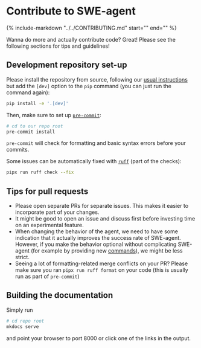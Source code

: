 # Contribute to SWE-agent

{%
    include-markdown "../../CONTRIBUTING.md"
    start="<!-- INCLUSION START -->"
    end="<!-- INCLUSION END -->"
%}

Wanna do more and actually contribute code? Great! Please see the following sections for tips and guidelines!

## Development repository set-up

Please install the repository from source, following our [usual instructions](../installation/source.md) but add the `[dev]` option to the `pip` command (you can just run the command again):

```bash
pip install -e '.[dev]'
```

Then, make sure to set up [`pre-commit`](https://pre-commit.com):

```bash
# cd to our repo root
pre-commit install
```

`pre-commit` will check for formatting and basic syntax errors before your commits. 

Some issues can be automatically fixed with [`ruff`](https://github.com/charliermarsh/ruff) (part of the checks):

```bash
pipx run ruff check --fix
```

## Tips for pull requests

* Please open separate PRs for separate issues. This makes it easier to incorporate part of your changes.
* It might be good to open an issue and discuss first before investing time on an experimental feature.
* When changing the behavior of the agent, we need to have some indication that it actually improves the success rate of SWE-agent.
  However, if you make the behavior optional without complicating SWE-agent (for example by providing new [commands](../config/commands.md)),
  we might be less strict.
* Seeing a lot of formatting-related merge conflicts on your PR? Please make sure you ran `pipx run ruff format` on your code
  (this is usually run as part of `pre-commit`)

## Building the documentation

Simply run

```bash
# cd repo root
mkdocs serve
```

and point your browser to port 8000 or click one of the links in the output.
